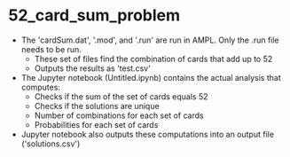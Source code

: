 # 52_card_sum_problem

- The 'cardSum.dat', '.mod', and '.run' are run in AMPL.  Only the .run file needs to be run.
  - These set of files find the combination of cards that add up to 52
  - Outputs the results as 'test.csv'
- The Jupyter notebook (Untitled.ipynb) contains the actual analysis that computes:
  - Checks if the sum of the set of cards equals 52
  - Checks if the solutions are unique
  - Number of combinations for each set of cards
  - Probabilities for each set of cards
- Jupyter notebook also outputs these computations into an output file ('solutions.csv')
